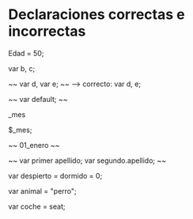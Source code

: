 # Declaraciones correctas e incorrectas



Edad = 50;

var b, c;

~~ var d, var e; ~~ --> correcto: var d, e;

~~ var default; ~~

_mes

$_mes;

~~ 01_enero ~~

~~ var primer apellido; var segundo.apellido; ~~

var despierto = dormido = 0;

var animal = "perro";

var coche = seat;